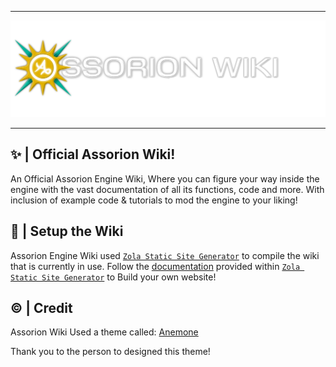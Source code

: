 
---------------
![](https://github.com/Assorion/FNF-Assorion-Engine/blob/main/art/Assorion_Wiki.png)

---------------
## ✨ | Official Assorion Wiki!
An Official Assorion Engine Wiki, Where you can figure your way inside the engine with the vast documentation of all its functions, code and more. With inclusion of example code & tutorials to mod the engine to your liking!

## 📖 | Setup the Wiki
Assorion Engine Wiki used <a href="https://www.getzola.org/">`Zola Static Site Generator`</a> to compile the wiki that is currently in use. Follow the <a href="https://www.getzola.org/documentation/getting-started/overview/">documentation</a> provided within <a href="https://www.getzola.org/">`Zola Static Site Generator`</a> to Build your own website!

## © | Credit
Assorion Wiki Used a theme called: <a href="https://www.getzola.org/themes/anemone/">Anemone</a>

Thank you to the person to designed this theme!
